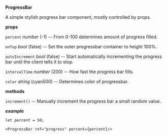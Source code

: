**ProgressBar**

A simple stylish progress bar component, mostly controlled by props.

**props**

`percent` *number* (-1) -- From 0-100 determines amount of progress filled.

`onTop` *bool* (false) -- Set the outer progressbar container to height 100%.

`autoIncrement` *bool* (false) -- Start automatically incrementing the progress bar until the client tells it to stop.

`intervalTime` *number* (200) -- How fast the progress bar fills.

`color` *string* (cyan500) -- Determines color of progressbar.

**methods**

`increment()` -- Manually increment the progress bar a small random value.

***example***
    
    let percent = 50;
    
    <ProgressBar ref="progress" percent={percent}/>